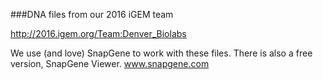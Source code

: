 ###DNA files from our 2016 iGEM team

http://2016.igem.org/Team:Denver_Biolabs

We use (and love) SnapGene to work with these files. There is also a free version, SnapGene Viewer. 
www.snapgene.com
